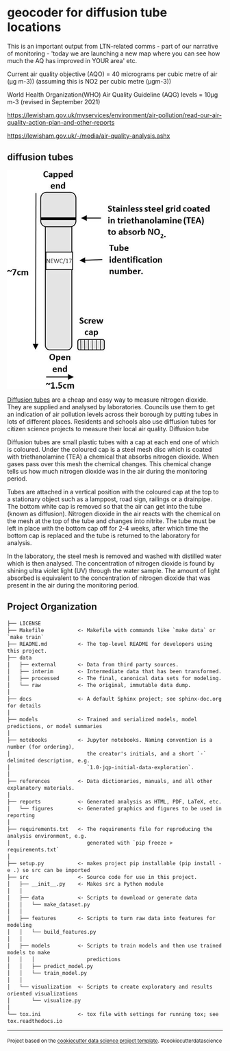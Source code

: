 geocoder for diffusion tube locations
=====================================
 
This is an important output from LTN-related comms - part of our narrative of monitoring - 'today we are launching a new map where you can see how much the AQ has improved in YOUR area' etc.

Current air quality objective (AQO) = 40 micrograms per cubic metre of air (μg m-3)) (assuming this is NO2 per cubic metre (μgm-3))

World Health Organization(WHO) Air Quality Guideline (AQG) levels = 10μg m-3 (revised in September 2021)

https://lewisham.gov.uk/myservices/environment/air-pollution/read-our-air-quality-action-plan-and-other-reports
 
https://lewisham.gov.uk/-/media/air-quality-analysis.ashx

diffusion tubes 
---------------

![diffusion tube](./diffusion-tube.png)

[Diffusion tubes](https://lovecleanair.org/about-air-quality/how-pollutants-measured/diffusion-tubes/) are a cheap and easy way to measure nitrogen dioxide. They are supplied and analysed by laboratories. Councils use them to get an indication of air pollution levels across their borough by putting tubes in lots of different places. Residents and schools also use diffusion tubes for citizen science projects to measure their local air quality. Diffusion tube

Diffusion tubes are small plastic tubes with a cap at each end one of which is coloured. Under the coloured cap is a steel mesh disc which is coated with triethanolamine (TEA) a chemical that absorbs nitrogen dioxide. When gases pass over this mesh the chemical changes. This chemical change tells us how much nitrogen dioxide was in the air during the monitoring period.

Tubes are attached in a vertical position with the coloured cap at the top to a stationary object such as a lamppost, road sign, railings or a drainpipe. The bottom white cap is removed so that the air can get into the tube (known as diffusion). Nitrogen dioxide in the air reacts with the chemical on the mesh at the top of the tube and changes into nitrite. The tube must be left in place with the bottom cap off for 2-4 weeks, after which time the bottom cap is replaced and the tube is returned to the laboratory for analysis.

In the laboratory, the steel mesh is removed and washed with distilled water which is then analysed. The concentration of nitrogen dioxide is found by shining ultra violet light (UV) through the water sample. The amount of light absorbed is equivalent to the concentration of nitrogen dioxide that was present in the air during the monitoring period.

Project Organization
------------

    ├── LICENSE
    ├── Makefile           <- Makefile with commands like `make data` or `make train`
    ├── README.md          <- The top-level README for developers using this project.
    ├── data
    │   ├── external       <- Data from third party sources.
    │   ├── interim        <- Intermediate data that has been transformed.
    │   ├── processed      <- The final, canonical data sets for modeling.
    │   └── raw            <- The original, immutable data dump.
    │
    ├── docs               <- A default Sphinx project; see sphinx-doc.org for details
    │
    ├── models             <- Trained and serialized models, model predictions, or model summaries
    │
    ├── notebooks          <- Jupyter notebooks. Naming convention is a number (for ordering),
    │                         the creator's initials, and a short `-` delimited description, e.g.
    │                         `1.0-jqp-initial-data-exploration`.
    │
    ├── references         <- Data dictionaries, manuals, and all other explanatory materials.
    │
    ├── reports            <- Generated analysis as HTML, PDF, LaTeX, etc.
    │   └── figures        <- Generated graphics and figures to be used in reporting
    │
    ├── requirements.txt   <- The requirements file for reproducing the analysis environment, e.g.
    │                         generated with `pip freeze > requirements.txt`
    │
    ├── setup.py           <- makes project pip installable (pip install -e .) so src can be imported
    ├── src                <- Source code for use in this project.
    │   ├── __init__.py    <- Makes src a Python module
    │   │
    │   ├── data           <- Scripts to download or generate data
    │   │   └── make_dataset.py
    │   │
    │   ├── features       <- Scripts to turn raw data into features for modeling
    │   │   └── build_features.py
    │   │
    │   ├── models         <- Scripts to train models and then use trained models to make
    │   │   │                 predictions
    │   │   ├── predict_model.py
    │   │   └── train_model.py
    │   │
    │   └── visualization  <- Scripts to create exploratory and results oriented visualizations
    │       └── visualize.py
    │
    └── tox.ini            <- tox file with settings for running tox; see tox.readthedocs.io


--------

<p><small>Project based on the <a target="_blank" href="https://drivendata.github.io/cookiecutter-data-science/">cookiecutter data science project template</a>. #cookiecutterdatascience</small></p>
